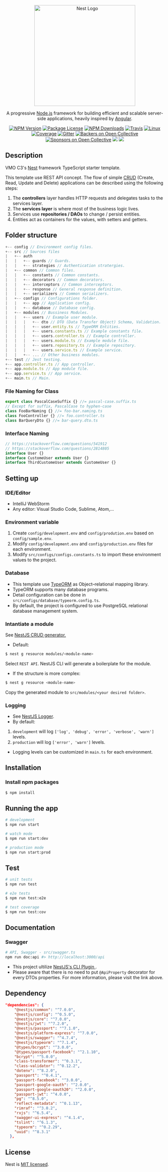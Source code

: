 <p align="center">
  <a href="http://nestjs.com/" target="blank"><img src="https://nestjs.com/img/logo_text.svg" width="320" alt="Nest Logo" /></a>
</p>

[travis-image]: https://api.travis-ci.org/nestjs/nest.svg?branch=master
[travis-url]: https://travis-ci.org/nestjs/nest
[linux-image]: https://img.shields.io/travis/nestjs/nest/master.svg?label=linux
[linux-url]: https://travis-ci.org/nestjs/nest
  
  <p align="center">A progressive <a href="http://nodejs.org" target="blank">Node.js</a> framework for building efficient and scalable server-side applications, heavily inspired by <a href="https://angular.io" target="blank">Angular</a>.</p>
    <p align="center">
<a href="https://www.npmjs.com/~nestjscore"><img src="https://img.shields.io/npm/v/@nestjs/core.svg" alt="NPM Version" /></a>
<a href="https://www.npmjs.com/~nestjscore"><img src="https://img.shields.io/npm/l/@nestjs/core.svg" alt="Package License" /></a>
<a href="https://www.npmjs.com/~nestjscore"><img src="https://img.shields.io/npm/dm/@nestjs/core.svg" alt="NPM Downloads" /></a>
<a href="https://travis-ci.org/nestjs/nest"><img src="https://api.travis-ci.org/nestjs/nest.svg?branch=master" alt="Travis" /></a>
<a href="https://travis-ci.org/nestjs/nest"><img src="https://img.shields.io/travis/nestjs/nest/master.svg?label=linux" alt="Linux" /></a>
<a href="https://coveralls.io/github/nestjs/nest?branch=master"><img src="https://coveralls.io/repos/github/nestjs/nest/badge.svg?branch=master#5" alt="Coverage" /></a>
<a href="https://gitter.im/nestjs/nestjs?utm_source=badge&utm_medium=badge&utm_campaign=pr-badge&utm_content=body_badge"><img src="https://badges.gitter.im/nestjs/nestjs.svg" alt="Gitter" /></a>
<a href="https://opencollective.com/nest#backer"><img src="https://opencollective.com/nest/backers/badge.svg" alt="Backers on Open Collective" /></a>
<a href="https://opencollective.com/nest#sponsor"><img src="https://opencollective.com/nest/sponsors/badge.svg" alt="Sponsors on Open Collective" /></a>
  <a href="https://paypal.me/kamilmysliwiec"><img src="https://img.shields.io/badge/Donate-PayPal-dc3d53.svg"/></a>
  <a href="https://twitter.com/nestframework"><img src="https://img.shields.io/twitter/follow/nestframework.svg?style=social&label=Follow"></a>
</p>
  <!--[![Backers on Open Collective](https://opencollective.com/nest/backers/badge.svg)](https://opencollective.com/nest#backer)
  [![Sponsors on Open Collective](https://opencollective.com/nest/sponsors/badge.svg)](https://opencollective.com/nest#sponsor)-->

## Description

VMO C3's [Nest](https://github.com/nestjs/nest) framework TypeScript starter template.

This template use REST API concept. The flow of simple [CRUD](https://en.wikipedia.org/wiki/Create,_read,_update_and_delete) (Create, Read, Update and Delete) applications can be described using the following steps:

1.  The **controllers** layer handles HTTP requests and delegates tasks to the services layer.
2.  The **services layer** is where most of the business logic lives.
3.  Services use **repositories / DAOs** to change / persist entities.
4.  Entities act as containers for the values, with setters and getters.

## Folder structure

```js
+-- config // Environment config files.
+-- src // Sources files
|   +-- auth
|   |   +-- guards // Guards.
|   |   +-- strategies // Authentication stratergies.
|   +-- common // Common files.
|   |   +-- constants // Common constants.
|   |   +-- decorators // Common decorators.
|   |   +-- interceptors // Common interceptors.
|   |   +-- response // General response definition.
|   |   +-- serializers // Common serializers.
|   +-- configs // Configurations folder.
|   |   +-- app // Application config.
|   |   +-- database // Database config.
|   +-- modules // Bussiness Modules.
|   |   +-- users // Example user module.
|   |   |   +-- dto // DTO (Data Transfer Object) Schema, Validation.
|   |   |   +-- user.entity.ts // TypeORM Entities.
|   |   |   +-- users.constants.ts // Example constants file.
|   |   |   +-- users.controller.ts // Example controller.
|   |   |   +-- users.module.ts // Example module file.
|   |   |   +-- users.repository.ts // Example repository.
|   |   |   +-- users.service.ts // Example service.
|   |   +-- ... // Other business modules.
+-- test // Jest testing.
+-- app.controller.ts // App controller.
+-- app.module.ts // App module file.
+-- app.service.ts // App service.
+-- main.ts // Main.
```

### File Naming for Class

```ts
export class PascalCaseSuffix {} //= pascal-case.suffix.ts
// Except for suffix, PascalCase to hyphen-case
class FooBarNaming {} //= foo-bar.naming.ts
class FooController {} //= foo.controller.ts
class BarQueryDto {} //= bar-query.dto.ts
```

### Interface Naming

```ts
// https://stackoverflow.com/questions/541912
// https://stackoverflow.com/questions/2814805
interface User {}
interface CustomeUser extends User {}
interface ThirdCustomeUser extends CustomeUser {}
```


## Setting up

### IDE/Editor

- IntelliJ WebStorm
- Any editor: Visual Studio Code, Sublime, Atom,...

### Environment variable
1. Create `config/development.env` and `config/prodution.env` based on `config/sample.env`.
2. Modify `config/development.env` and `config/production.env` files for each environment.
3. Modify `src/configs/configs.constants.ts` to import these environment values to the project.

### Database

- This template use <a href="https://typeorm.io/#/">TypeORM</a> as Object–relational mapping library. 
- TypeORM supports many database programs. 
- Detail configuration can be done in `src/configs/database/typeorm.config.ts`.
- By default, the project is configured to use PostgreSQL relational database management system.

### Intantiate a module

See <a href='https://docs.nestjs.com/recipes/crud-generator'>NestJS CRUD generator.</a>

- Default:

```bash
$ nest g resource modules/<module-name>
```

Select `REST API`. NestJS CLI will generate a boilerplate for the module.

- If the structure is more complex:
``` bash
$ nest g resource <module-name>
```
Copy the generated module to `src/modules/<your desired folder>`.

### Logging
- See <a href='https://docs.nestjs.com/techniques/logger'>NestJS Logger</a>.
- By default:
1. `development` will log `['log', 'debug', 'error', 'verbose', 'warn']` levels.
2. `production` will log `['error', 'warn']` levels.
- Logging levels can be customized in `main.ts` for each environment. 

## Installation

### Install npm packages
```bash
$ npm install
```
## Running the app

```bash
# development
$ npm run start

# watch mode
$ npm run start:dev

# production mode
$ npm run start:prod
```

## Test

```bash
# unit tests
$ npm run test

# e2e tests
$ npm run test:e2e

# test coverage
$ npm run test:cov
```

## Documentation

### Swagger

```bash
# API, Swagger - src/swagger.ts
npm run doc:api #> http://localhost:3000/api
```
- This project ultilize <a href='https://docs.nestjs.com/openapi/cli-plugin'> NestJS's CLI Plugin </a>.
- Please aware that there is no need to put `@ApiProperty` decorator for every DTOs properties. For more information, please visit the link above.

## Dependency
```json
"dependencies": {
    "@nestjs/common": "^7.0.0",
    "@nestjs/config": "^0.5.0",
    "@nestjs/core": "^7.0.0",
    "@nestjs/jwt": "^7.2.0",
    "@nestjs/passport": "^7.1.0",
    "@nestjs/platform-express": "^7.0.0",
    "@nestjs/swagger": "^4.7.4",
    "@nestjs/typeorm": "^7.1.4",
    "@types/bcrypt": "^3.0.0",
    "@types/passport-facebook": "^2.1.10",
    "bcrypt": "^5.0.0",
    "class-transformer": "^0.3.1",
    "class-validator": "^0.12.2",
    "dotenv": "^8.2.0",
    "passport": "^0.4.1",
    "passport-facebook": "^3.0.0",
    "passport-google-oauth": "^2.0.0",
    "passport-google-oauth20": "^2.0.0",
    "passport-jwt": "^4.0.0",
    "pg": "^8.5.0",
    "reflect-metadata": "^0.1.13",
    "rimraf": "^3.0.2",
    "rxjs": "^6.5.4",
    "swagger-ui-express": "^4.1.4",
    "tslint": "^6.1.3",
    "typeorm": "^0.2.29",
    "uuid": "^8.3.1"
  },
```

## License

  Nest is [MIT licensed](LICENSE).
